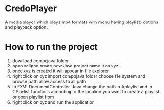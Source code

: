 # CredoPlayer
A media player which plays mp4 formats with menu having playlists options and playback option .

# How to run the project 
1) download compojava folder
2) open eclipse create new Java project name it as xyz
3) once xyz is created it will appear in file explorer 
4) right click on xyz import compojava folder choose file system and browse path allow access to all path
5) in FXMLDocumentController. Java change the path in Aplaylist and in CPlaylist functions according to the location you want to create a playlist or open playlist from 
6) right click on xyz and run the application

